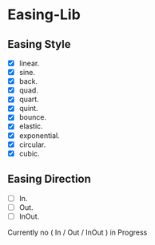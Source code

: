 # Easing-Lib

## Easing Style
- [x] linear.
- [x] sine.
- [x] back.
- [x] quad.
- [x] quart.
- [x] quint.
- [x] bounce.
- [x] elastic.
- [x] exponential.
- [x] circular.
- [x] cubic.
## Easing Direction
- [ ] In.
- [ ] Out.
- [ ] InOut.

Currently no ( In / Out / InOut ) in Progress 
